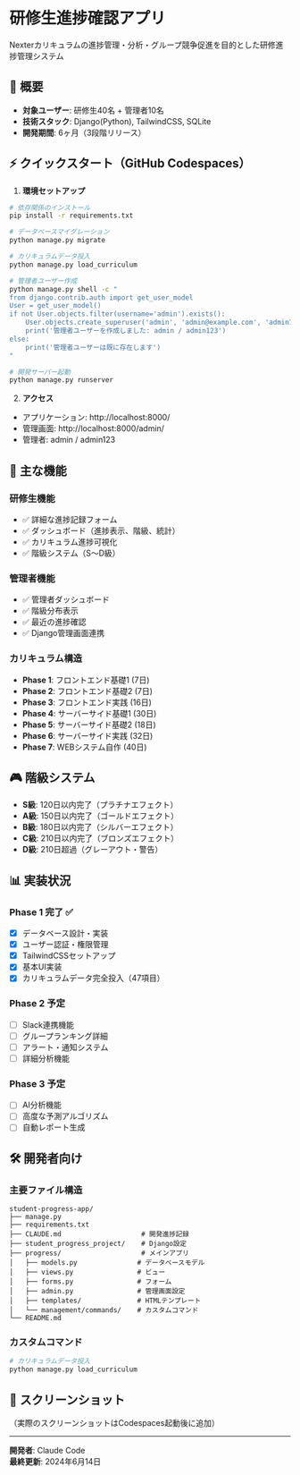 # 研修生進捗確認アプリ

Nexterカリキュラムの進捗管理・分析・グループ競争促進を目的とした研修進捗管理システム

## 🎯 概要

- **対象ユーザー**: 研修生40名 + 管理者10名
- **技術スタック**: Django(Python), TailwindCSS, SQLite
- **開発期間**: 6ヶ月（3段階リリース）

## ⚡ クイックスタート（GitHub Codespaces）

1. **環境セットアップ**
```bash
# 依存関係のインストール
pip install -r requirements.txt

# データベースマイグレーション
python manage.py migrate

# カリキュラムデータ投入
python manage.py load_curriculum

# 管理者ユーザー作成
python manage.py shell -c "
from django.contrib.auth import get_user_model
User = get_user_model()
if not User.objects.filter(username='admin').exists():
    User.objects.create_superuser('admin', 'admin@example.com', 'admin123')
    print('管理者ユーザーを作成しました: admin / admin123')
else:
    print('管理者ユーザーは既に存在します')
"

# 開発サーバー起動
python manage.py runserver
```

2. **アクセス**
- アプリケーション: http://localhost:8000/
- 管理画面: http://localhost:8000/admin/
- 管理者: admin / admin123

## 🚀 主な機能

### 研修生機能
- ✅ 詳細な進捗記録フォーム
- ✅ ダッシュボード（進捗表示、階級、統計）
- ✅ カリキュラム進捗可視化
- ✅ 階級システム（S〜D級）

### 管理者機能
- ✅ 管理者ダッシュボード
- ✅ 階級分布表示
- ✅ 最近の進捗確認
- ✅ Django管理画面連携

### カリキュラム構造
- **Phase 1**: フロントエンド基礎1 (7日)
- **Phase 2**: フロントエンド基礎2 (7日)
- **Phase 3**: フロントエンド実践 (16日)
- **Phase 4**: サーバーサイド基礎1 (30日)
- **Phase 5**: サーバーサイド基礎2 (18日)
- **Phase 6**: サーバーサイド実践 (32日)
- **Phase 7**: WEBシステム自作 (40日)

## 🎮 階級システム

- **S級**: 120日以内完了（プラチナエフェクト）
- **A級**: 150日以内完了（ゴールドエフェクト）
- **B級**: 180日以内完了（シルバーエフェクト）
- **C級**: 210日以内完了（ブロンズエフェクト）
- **D級**: 210日超過（グレーアウト・警告）

## 📊 実装状況

### Phase 1 完了 ✅
- [x] データベース設計・実装
- [x] ユーザー認証・権限管理
- [x] TailwindCSSセットアップ
- [x] 基本UI実装
- [x] カリキュラムデータ完全投入（47項目）

### Phase 2 予定
- [ ] Slack連携機能
- [ ] グループランキング詳細
- [ ] アラート・通知システム
- [ ] 詳細分析機能

### Phase 3 予定
- [ ] AI分析機能
- [ ] 高度な予測アルゴリズム
- [ ] 自動レポート生成

## 🛠️ 開発者向け

### 主要ファイル構造
```
student-progress-app/
├── manage.py
├── requirements.txt
├── CLAUDE.md                    # 開発進捗記録
├── student_progress_project/    # Django設定
├── progress/                    # メインアプリ
│   ├── models.py               # データベースモデル
│   ├── views.py                # ビュー
│   ├── forms.py                # フォーム
│   ├── admin.py                # 管理画面設定
│   ├── templates/              # HTMLテンプレート
│   └── management/commands/    # カスタムコマンド
└── README.md
```

### カスタムコマンド
```bash
# カリキュラムデータ投入
python manage.py load_curriculum
```

## 📱 スクリーンショット

（実際のスクリーンショットはCodespaces起動後に追加）

---

**開発者**: Claude Code  
**最終更新**: 2024年6月14日
